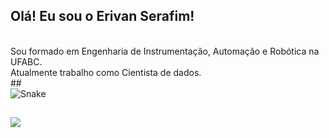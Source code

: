 ## Olá! Eu sou o Erivan Serafim!
<!--
<img src="https://github-readme-stats.vercel.app/api/top-langs/?username=e-serafim&theme=blue-green">
-->
<br>
Sou formado em Engenharia de Instrumentação, Automação e Robótica na UFABC.<br>
Atualmente trabalho como Cientista de dados.
<br>
##
<div>
  <picture>
    <source media="(prefers-color-scheme: dark)" srcset="https://github.com/e-serafim/e-serafim/blob/output/github-contribution-grid-snake-dark.svg">
    <source media="(prefers-color-scheme: light)" srcset="https://github.com/e-serafim/e-serafim/blob/output/github-contribution-grid-snake.svg">
    <img alt="Snake" src="">
  </picture>
</div>

##

<a href="https://www.linkedin.com/in/erivan-fernandes/"><img src="https://img.shields.io/badge/LinkedIn-0077B5?style=for-the-badge&logo=linkedin&logoColor=white"></a>
